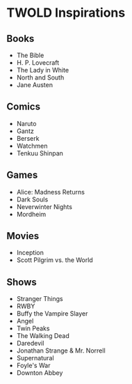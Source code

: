 # TWOLD Inspirations

## Books

* The Bible
* H. P. Lovecraft
* The Lady in White
* North and South
* Jane Austen

## Comics

* Naruto
* Gantz
* Berserk
* Watchmen
* Tenkuu Shinpan

## Games

* Alice: Madness Returns
* Dark Souls
* Neverwinter Nights
* Mordheim

## Movies

* Inception
* Scott Pilgrim vs. the World

## Shows

* Stranger Things
* RWBY
* Buffy the Vampire Slayer
* Angel
* Twin Peaks
* The Walking Dead
* Daredevil
* Jonathan Strange & Mr. Norrell
* Supernatural
* Foyle's War
* Downton Abbey
